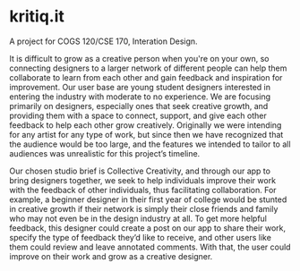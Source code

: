 # kritiq.it
A project for COGS 120/CSE 170, Interation Design.

It is difficult to grow as a creative person when you're on your own, so connecting designers to a larger network of different people can help them collaborate to learn from each other and gain feedback and inspiration for improvement. Our user base are young student designers interested in entering the industry with moderate to no experience. We are focusing primarily on designers, especially ones that seek creative growth, and providing them with a space to connect, support, and give each other feedback to help each other grow creatively. Originally we were intending for any artist for any type of work, but since then we have recognized that the audience would be too large, and the features we intended to tailor to all audiences was unrealistic for this project’s timeline.


Our chosen studio brief is Collective Creativity, and through our app to bring designers together, we seek to help individuals improve their work with the feedback of other individuals, thus facilitating collaboration. For example, a beginner designer in their first year of college would be stunted in creative growth if their network is simply their close friends and family who may not even be in the design industry at all. To get more helpful feedback, this designer could create a post on our app to share their work, specify the type of feedback they’d like to receive, and other users like them could review and leave annotated comments. With that, the user could improve on their work and grow as a creative designer.

